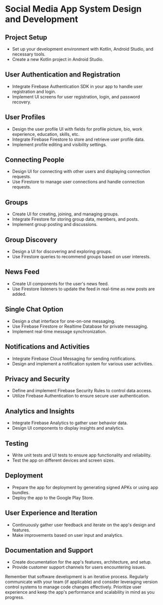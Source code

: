 # Social Media App System Design and Development

## Project Setup
- Set up your development environment with Kotlin, Android Studio, and necessary tools.
- Create a new Kotlin project in Android Studio.

## User Authentication and Registration
- Integrate Firebase Authentication SDK in your app to handle user registration and login.
- Implement UI screens for user registration, login, and password recovery.

## User Profiles
- Design the user profile UI with fields for profile picture, bio, work experience, education, skills, etc.
- Integrate Firebase Firestore to store and retrieve user profile data.
- Implement profile editing and visibility settings.

## Connecting People
- Design UI for connecting with other users and displaying connection requests.
- Use Firestore to manage user connections and handle connection requests.

## Groups
- Create UI for creating, joining, and managing groups.
- Integrate Firestore for storing group data, members, and posts.
- Implement group posting and discussions.

## Group Discovery
- Design a UI for discovering and exploring groups.
- Use Firestore queries to recommend groups based on user interests.

## News Feed
- Create UI components for the user's news feed.
- Use Firestore listeners to update the feed in real-time as new posts are added.

## Single Chat Option
- Design a chat interface for one-on-one messaging.
- Use Firebase Firestore or Realtime Database for private messaging.
- Implement real-time message synchronization.

## Notifications and Activities
- Integrate Firebase Cloud Messaging for sending notifications.
- Design and implement a notification system for various user activities.

## Privacy and Security
- Define and implement Firebase Security Rules to control data access.
- Utilize Firebase Authentication to ensure secure user authentication.

## Analytics and Insights
- Integrate Firebase Analytics to gather user behavior data.
- Design UI components to display insights and analytics.

## Testing
- Write unit tests and UI tests to ensure app functionality and reliability.
- Test the app on different devices and screen sizes.

## Deployment
- Prepare the app for deployment by generating signed APKs or using app bundles.
- Deploy the app to the Google Play Store.

## User Experience and Iteration
- Continuously gather user feedback and iterate on the app's design and features.
- Make improvements based on user input and analytics.

## Documentation and Support
- Create documentation for the app's features, architecture, and setup.
- Provide customer support channels for users encountering issues.

Remember that software development is an iterative process. Regularly communicate with your team (if applicable) and consider leveraging version control systems to manage code changes effectively. Prioritize user experience and keep the app's performance and scalability in mind as you progress.
